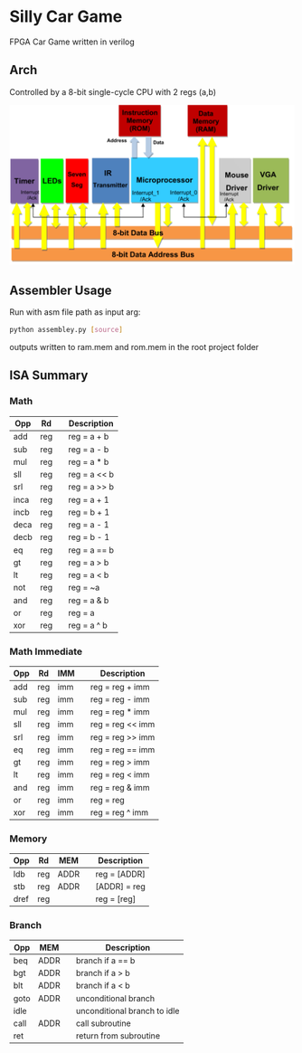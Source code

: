 # Silly Car Game

FPGA Car Game written in verilog

## Arch

Controlled by a 8-bit single-cycle CPU with 2 regs (a,b)

![system arch block diagram](figs/system.png)

## Assembler Usage

Run with asm file path as input arg:

```sh
python assembley.py [source]
```

outputs written to ram.mem and rom.mem in the root project folder


## ISA Summary

### Math 

| Opp  | Rd  |     | Description       |
|------|-----|-----|-------------------|
| add  | reg |     | reg = a + b       |
| sub  | reg |     | reg = a - b       |
| mul  | reg |     | reg = a * b       |
| sll  | reg |     | reg = a << b      |
| srl  | reg |     | reg = a >> b      |
| inca | reg |     | reg = a + 1       |
| incb | reg |     | reg = b + 1       |
| deca | reg |     | reg = a - 1       |
| decb | reg |     | reg = b - 1       |
| eq   | reg |     | reg = a == b      |
| gt   | reg |     | reg = a > b       |
| lt   | reg |     | reg = a < b       |
| not  | reg |     | reg = ~a          |
| and  | reg |     | reg = a & b       |
| or   | reg |     | reg = a | b       |
| xor  | reg |     | reg = a ^ b       |


### Math Immediate

| Opp  | Rd  | IMM |     | Description       |
|------|-----|-----|-----|-------------------|
| add  | reg | imm |     | reg = reg + imm   |
| sub  | reg | imm |     | reg = reg - imm   |
| mul  | reg | imm |     | reg = reg * imm   |
| sll  | reg | imm |     | reg = reg << imm  |
| srl  | reg | imm |     | reg = reg >> imm  |
| eq   | reg | imm |     | reg = reg == imm  |
| gt   | reg | imm |     | reg = reg > imm   |
| lt   | reg | imm |     | reg = reg < imm   |
| and  | reg | imm |     | reg = reg & imm   |
| or   | reg | imm |     | reg = reg | imm   |
| xor  | reg | imm |     | reg = reg ^ imm   |

### Memory 

| Opp  | Rd  | MEM  |     | Description       |
|------|-----|------|-----|-------------------|
| ldb  | reg | ADDR |     | reg = [ADDR]      |
| stb  | reg | ADDR |     | [ADDR] = reg      |
| dref | reg |      |     | reg = [reg]       |

### Branch 

| Opp  | MEM  |     | Description                  |
|------|------|-----|------------------------------|
| beq  | ADDR |     | branch if a == b             |
| bgt  | ADDR |     | branch if a > b              |
| blt  | ADDR |     | branch if a < b              |
| goto | ADDR |     | unconditional branch         |
| idle |      |     | unconditional branch to idle |
| call | ADDR |     | call subroutine              |
| ret  |      |     | return from subroutine       |